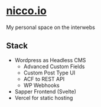 # [nicco.io](https://nicco.io)

My personal space on the interwebs

## Stack

- Wordpress as Headless CMS
  - Advanced Custom Fields
  - Custom Post Type UI
  - ACF to REST API
  - WP Webhooks
- Sapper Frontend (Svelte)
- Vercel for static hosting
